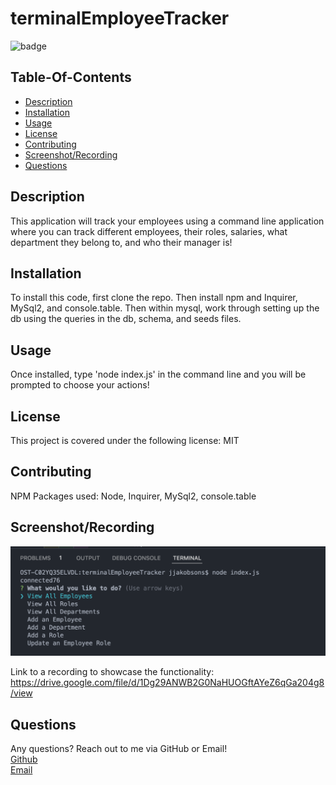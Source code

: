 
  # terminalEmployeeTracker

  
  ![badge](https://img.shields.io/badge/license-MIT-red)
  

  ## Table-Of-Contents 

  * [Description](#description)
  * [Installation](#installation)
  * [Usage](#usage)
  * [License](#license)
  * [Contributing](#contributing)
  * [Screenshot/Recording](#screenshotrecording)
  * [Questions](#questions)

  ## Description

  This application will track your employees using a command line application where you can track different employees, their roles, salaries, what department they belong to, and who their manager is! 

  ## Installation

  To install this code, first clone the repo. Then install npm and Inquirer, MySql2, and console.table. Then within mysql, work through setting up the db using the queries in the db, schema, and seeds files. 

  ## Usage

  Once installed, type 'node index.js' in the command line and you will be prompted to choose your actions! 

  ## License

  This project is covered under the following license: 
  MIT

  ## Contributing 
  NPM Packages used: 
  Node, Inquirer, MySql2, console.table

  ## Screenshot/Recording
  ![App Screenshot](./images/trackerSC.png)

  Link to a recording to showcase the functionality: https://drive.google.com/file/d/1Dg29ANWB2G0NaHUOGftAYeZ6qGa204g8/view 

  ## Questions 

  Any questions? Reach out to me via GitHub or Email! </br>
  [Github](https://github.com/jjakobsons87) </br>
  [Email](mailto:jjakobsons87@gmail.com)
  